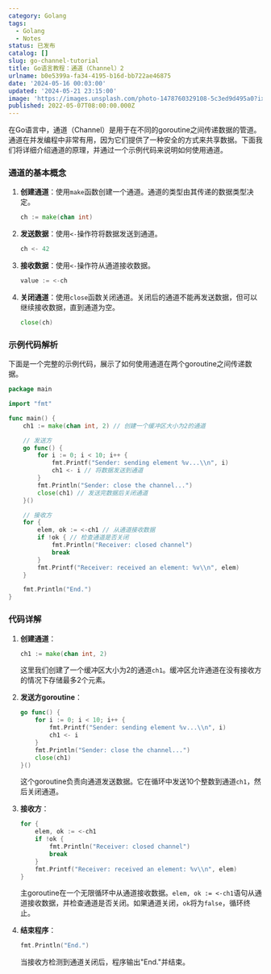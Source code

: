 ```yaml
---
category: Golang
tags:
  - Golang
  - Notes
status: 已发布
catalog: []
slug: go-channel-tutorial
title: Go语言教程：通道（Channel）2
urlname: b0e5399a-fa34-4195-b16d-bb722ae46875
date: '2024-05-16 00:03:00'
updated: '2024-05-21 23:15:00'
image: 'https://images.unsplash.com/photo-1478760329108-5c3ed9d495a0?ixlib=rb-4.0.3&q=85&fm=jpg&crop=entropy&cs=srgb'
published: 2022-05-07T08:00:00.000Z
---
```


在Go语言中，通道（Channel）是用于在不同的goroutine之间传递数据的管道。通道在并发编程中非常有用，因为它们提供了一种安全的方式来共享数据。下面我们将详细介绍通道的原理，并通过一个示例代码来说明如何使用通道。


### 通道的基本概念

1. **创建通道**：使用`make`函数创建一个通道。通道的类型由其传递的数据类型决定。

	```go
	ch := make(chan int)
	
	```

2. **发送数据**：使用`<-`操作符将数据发送到通道。

	```go
	ch <- 42
	
	```

3. **接收数据**：使用`<-`操作符从通道接收数据。

	```go
	value := <-ch
	
	```

4. **关闭通道**：使用`close`函数关闭通道。关闭后的通道不能再发送数据，但可以继续接收数据，直到通道为空。

	```go
	close(ch)
	
	```


### 示例代码解析


下面是一个完整的示例代码，展示了如何使用通道在两个goroutine之间传递数据。


```go
package main

import "fmt"

func main() {
    ch1 := make(chan int, 2) // 创建一个缓冲区大小为2的通道

    // 发送方
    go func() {
        for i := 0; i < 10; i++ {
            fmt.Printf("Sender: sending element %v...\\n", i)
            ch1 <- i // 将数据发送到通道
        }
        fmt.Println("Sender: close the channel...")
        close(ch1) // 发送完数据后关闭通道
    }()

    // 接收方
    for {
        elem, ok := <-ch1 // 从通道接收数据
        if !ok { // 检查通道是否关闭
            fmt.Println("Receiver: closed channel")
            break
        }
        fmt.Printf("Receiver: received an element: %v\\n", elem)
    }

    fmt.Println("End.")
}

```


### 代码详解

1. **创建通道**：

	```go
	ch1 := make(chan int, 2)
	
	```


	这里我们创建了一个缓冲区大小为2的通道`ch1`。缓冲区允许通道在没有接收方的情况下存储最多2个元素。

2. **发送方goroutine**：

	```go
	go func() {
	    for i := 0; i < 10; i++ {
	        fmt.Printf("Sender: sending element %v...\\n", i)
	        ch1 <- i
	    }
	    fmt.Println("Sender: close the channel...")
	    close(ch1)
	}()
	
	```


	这个goroutine负责向通道发送数据。它在循环中发送10个整数到通道`ch1`，然后关闭通道。

3. **接收方**：

	```go
	for {
	    elem, ok := <-ch1
	    if !ok {
	        fmt.Println("Receiver: closed channel")
	        break
	    }
	    fmt.Printf("Receiver: received an element: %v\\n", elem)
	}
	
	```


	主goroutine在一个无限循环中从通道接收数据。`elem, ok := <-ch1`语句从通道接收数据，并检查通道是否关闭。如果通道关闭，`ok`将为`false`，循环终止。

4. **结束程序**：

	```go
	fmt.Println("End.")
	
	```


	当接收方检测到通道关闭后，程序输出"End."并结束。

